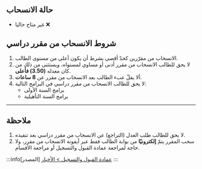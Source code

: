 ## حالة الانسحاب
- غير متاح حاليا ❌

<!-- 
- متاح ✅
- **الفترة:** أسبوعين  

| البداية                                                   | النهاية                                                  |
|------------------------------------------------------------|---------------------------------------------------------- |
| يوم الأحد 29/10/1446هـ الموافق 27/04/2025م                | يوم الخميس 10/11/1446هـ الموافق 08/05/2025م             | 
-->


## شروط الانسحاب من مقرر دراسي
1. الانسحاب من مقرّرين كحدّ أقصى بشرط أن يكون أعلى من مستوى الطالب.  
2. لا يحق للطالب الانسحاب من مقرر أدنى أو مساوي لمستواه، ويستثنى من ذلك من كان معدله **(3.50) فأعلى**.  
3. ألا يقلّ عبء الطالب بعد الانسحاب من مقرر عن **8 ساعات**.  
4. لا يحق للطالب الانسحاب من مقرر دراسي في البرامج التالية:  
   - برامج السنة الأولى  
   - برامج السنة التأهيلية  

---

## ملاحظة
1. لا يحق للطالب طلب العدل (التراجع) عن الانسحاب من مقرر دراسي بعد تنفيذه.  
2. سحب المقرر يتمّ **إلكترونيًا** من بوابة الطالب فقط عبر أيقونة الانسحاب من مقرر، ولا حاجة لمراجعة عمادة القبول والتسجيل أو مراجعة الأقسام.  

:::info[المصدر]
[عمادة القبول والتسجيل > الأخبار](https://uqu.edu.sa/App/News/162793)
:::
